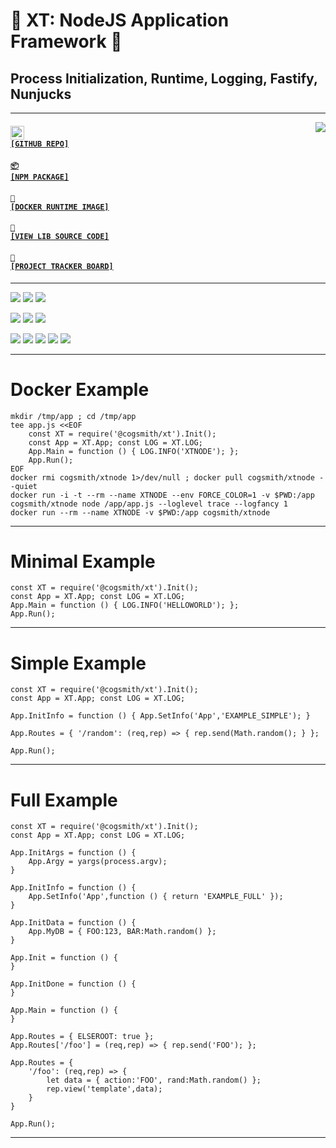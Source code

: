 # 🧰 XT: NodeJS Application Framework 🧰
## Process Initialization, Runtime, Logging, Fastify, Nunjucks

---

<a href='https://github.com/cogsmith/xt'><img src='https://github-readme-stats.vercel.app/api/pin/?username=cogsmith&repo=xt' align='right'></a>

#### <code><a href='https://github.com/cogsmith/xt'><img src='https://github.githubassets.com/images/icons/emoji/octocat.png' width='22'> [GITHUB REPO]</a></code>

#### <code><a href='https://www.npmjs.com/package/@cogsmith/xt'>📦 [NPM PACKAGE]</a></code>

#### <code><a href='https://hub.docker.com/repository/docker/cogsmith/xtnode'>🐳 [DOCKER RUNTIME IMAGE]</a></code>

#### <code><a href='https://github.com/cogsmith/xt/blob/main/index.js'>🧾 [VIEW LIB SOURCE CODE]</a></code>

#### <code><a href='https://github.com/cogsmith/xt/projects/1'>📅 [PROJECT TRACKER BOARD]</a></code>

---

[![](https://shields.io/github/package-json/v/cogsmith/xt?label=codebase)](http://github.com/cogsmith/xt)
[![](https://shields.io/github/last-commit/cogsmith/xt)](https://github.com/cogsmith/xt/commits/main)
[![](https://github.com/cogsmith/xt/actions/workflows/DEVKING_CHECK.yml/badge.svg)](https://github.com/cogsmith/xt/actions/workflows/DEVKING_CHECK.yml)

[![](https://shields.io/github/v/release/cogsmith/xt?label=latest+release)](https://github.com/cogsmith/xt/releases)
[![](https://shields.io/github/release-date/cogsmith/xt?color=blue)](https://github.com/cogsmith/xt/releases)
[![](https://shields.io/github/commits-since/cogsmith/xt/latest)](https://github.com/cogsmith/xt/commits/main)
<!-- [![](https://shields.io/github/commit-activity/m/cogsmith/xt)](https://github.com/cogsmith/xt/commits/main) -->

[![](https://shields.io/github/license/cogsmith/xt?color=lightgray)](https://github.com/cogsmith/xt/blob/main/LICENSE)
[![](https://shields.io/github/languages/code-size/cogsmith/xt)](http://github.com/cogsmith/xt)
[![](https://shields.io/github/repo-size/cogsmith/xt)](http://github.com/cogsmith/xt)
[![](https://shields.io/docker/image-size/cogsmith/xtnode?sort=date&label=docker+size)](https://hub.docker.com/r/cogsmith/xtnode)
[![](https://shields.io/github/issues-raw/cogsmith/xt)](https://github.com/cogsmith/xt/issues)

---

# Docker Example

    mkdir /tmp/app ; cd /tmp/app
    tee app.js <<EOF
        const XT = require('@cogsmith/xt').Init();
        const App = XT.App; const LOG = XT.LOG;
        App.Main = function () { LOG.INFO('XTNODE'); };
        App.Run();
    EOF
    docker rmi cogsmith/xtnode 1>/dev/null ; docker pull cogsmith/xtnode --quiet
    docker run -i -t --rm --name XTNODE --env FORCE_COLOR=1 -v $PWD:/app cogsmith/xtnode node /app/app.js --loglevel trace --logfancy 1
    docker run --rm --name XTNODE -v $PWD:/app cogsmith/xtnode

---

# Minimal Example

    const XT = require('@cogsmith/xt').Init();
    const App = XT.App; const LOG = XT.LOG;    
    App.Main = function () { LOG.INFO('HELLOWORLD'); };
    App.Run();

---

# Simple Example

    const XT = require('@cogsmith/xt').Init();
    const App = XT.App; const LOG = XT.LOG;    

    App.InitInfo = function () { App.SetInfo('App','EXAMPLE_SIMPLE'); }

    App.Routes = { '/random': (req,rep) => { rep.send(Math.random(); } };

    App.Run();

---

# Full Example

    const XT = require('@cogsmith/xt').Init();
    const App = XT.App; const LOG = XT.LOG;    

    App.InitArgs = function () { 
        App.Argy = yargs(process.argv); 
    }

    App.InitInfo = function () { 
        App.SetInfo('App',function () { return 'EXAMPLE_FULL' });
    }

    App.InitData = function () { 
        App.MyDB = { FOO:123, BAR:Math.random() };
    }

    App.Init = function () {
    }

    App.InitDone = function () {
    }

    App.Main = function () {
    }

    App.Routes = { ELSEROOT: true };
    App.Routes['/foo'] = (req,rep) => { rep.send('FOO'); };

    App.Routes = {
        '/foo': (req,rep) => {
            let data = { action:'FOO', rand:Math.random() };
            rep.view('template',data);
        }
    }

    App.Run();

---